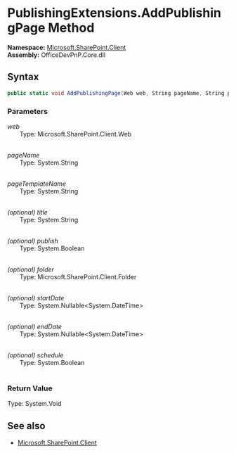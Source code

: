 # PublishingExtensions.AddPublishingPage Method  
**Namespace:** [Microsoft.SharePoint.Client](Microsoft.SharePoint.Client.md)  
**Assembly:** OfficeDevPnP.Core.dll  
## Syntax
```C#
public static void AddPublishingPage(Web web, String pageName, String pageTemplateName, String title, Boolean publish, Folder folder, Nullable<DateTime> startDate, Nullable<DateTime> endDate, Boolean schedule)
```
### Parameters
*web*  
&emsp;&emsp;Type: Microsoft.SharePoint.Client.Web  
&emsp;&emsp;  
  
*pageName*  
&emsp;&emsp;Type: System.String  
&emsp;&emsp;  
  
*pageTemplateName*  
&emsp;&emsp;Type: System.String  
&emsp;&emsp;  
  
*(optional) title*  
&emsp;&emsp;Type: System.String  
&emsp;&emsp;  
  
*(optional) publish*  
&emsp;&emsp;Type: System.Boolean  
&emsp;&emsp;  
  
*(optional) folder*  
&emsp;&emsp;Type: Microsoft.SharePoint.Client.Folder  
&emsp;&emsp;  
  
*(optional) startDate*  
&emsp;&emsp;Type: System.Nullable<System.DateTime>  
&emsp;&emsp;  
  
*(optional) endDate*  
&emsp;&emsp;Type: System.Nullable<System.DateTime>  
&emsp;&emsp;  
  
*(optional) schedule*  
&emsp;&emsp;Type: System.Boolean  
&emsp;&emsp;  
  
### Return Value
Type: System.Void  

## See also
- [Microsoft.SharePoint.Client](Microsoft.SharePoint.Client.md)
